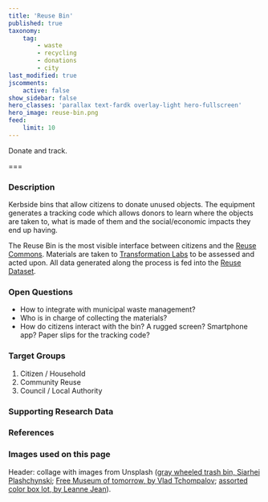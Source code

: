```yaml
---
title: 'Reuse Bin'
published: true
taxonomy:
    tag:
        - waste
        - recycling
        - donations
        - city
last_modified: true
jscomments:
    active: false
show_sidebar: false
hero_classes: 'parallax text-fardk overlay-light hero-fullscreen'
hero_image: reuse-bin.png
feed:
    limit: 10
---
```


Donate and track.

===

### Description

Kerbside bins that allow citizens to donate unused objects. The equipment generates a tracking code which allows donors to learn where the objects are taken to, what is made of them and the social/economic impacts they end up having.

The Reuse Bin is the most visible interface between citizens and the [Reuse Commons](../reuse-commons). Materials are taken to [Transformation Labs](../transformation-lab) to be assessed and acted upon. All data generated along the process is fed into the [Reuse Dataset](../reuse-dataset).

### Open Questions

- How to integrate with municipal waste management?
- Who is in charge of collecting the materials?
- How do citizens interact with the bin? A rugged screen? Smartphone app? Paper slips for the tracking code?

### Target Groups

1. Citizen / Household
1. Community Reuse
1. Council / Local Authority

### Supporting Research Data


### References

### Images used on this page

Header: collage with images from Unsplash ([gray wheeled trash bin, Siarhei Plashchynski](https://unsplash.com/photos/vP3G46hrjno); [Free Museum of tomorrow, by Vlad Tchompalov](https://unsplash.com/photos/UOWAsztvBa0); [assorted color box lot, by Leanne Jean](https://unsplash.com/photos/rfEMsSggimc)).
